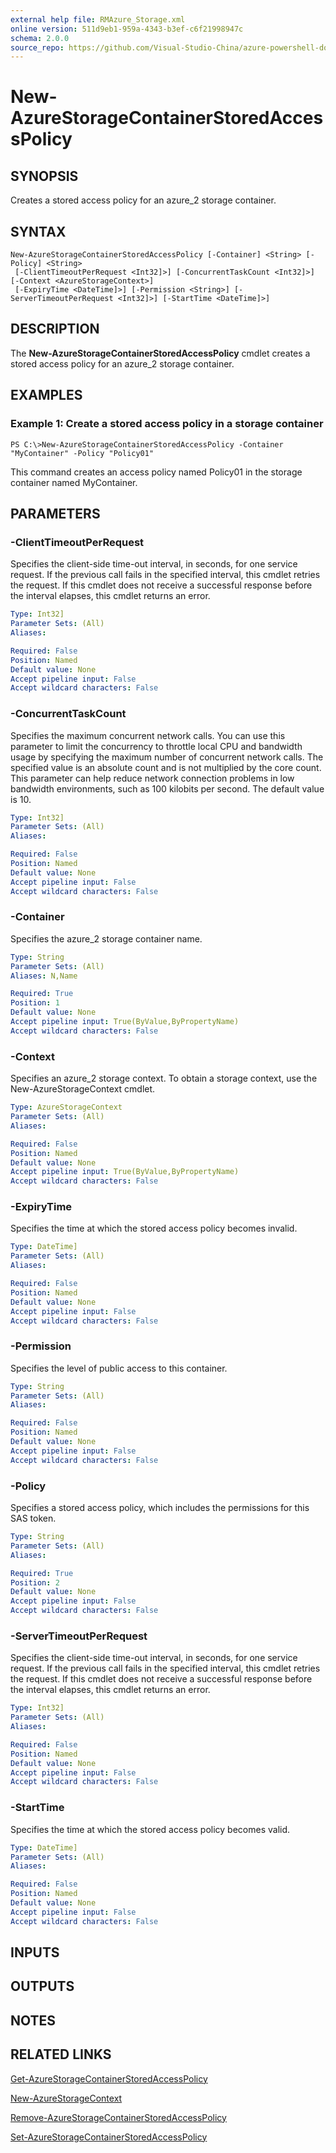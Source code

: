 ```yaml
---
external help file: RMAzure_Storage.xml
online version: 511d9eb1-959a-4343-b3ef-c6f21998947c
schema: 2.0.0
source_repo: https://github.com/Visual-Studio-China/azure-powershell-docs-int
---
```


# New-AzureStorageContainerStoredAccessPolicy
## SYNOPSIS
Creates a stored access policy for an azure_2 storage container.

## SYNTAX

```
New-AzureStorageContainerStoredAccessPolicy [-Container] <String> [-Policy] <String>
 [-ClientTimeoutPerRequest <Int32]>] [-ConcurrentTaskCount <Int32]>] [-Context <AzureStorageContext>]
 [-ExpiryTime <DateTime]>] [-Permission <String>] [-ServerTimeoutPerRequest <Int32]>] [-StartTime <DateTime]>]
```

## DESCRIPTION
The **New-AzureStorageContainerStoredAccessPolicy** cmdlet creates a stored access policy for an azure_2 storage container.

## EXAMPLES

### Example 1: Create a stored access policy in a storage container
```
PS C:\>New-AzureStorageContainerStoredAccessPolicy -Container "MyContainer" -Policy "Policy01"
```

This command creates an access policy named Policy01 in the storage container named MyContainer.

## PARAMETERS

### -ClientTimeoutPerRequest
Specifies the client-side time-out interval, in seconds, for one service request.
If the previous call fails in the specified interval, this cmdlet retries the request.
If this cmdlet does not receive a successful response before the interval elapses, this cmdlet returns an error.

```yaml
Type: Int32]
Parameter Sets: (All)
Aliases: 

Required: False
Position: Named
Default value: None
Accept pipeline input: False
Accept wildcard characters: False
```

### -ConcurrentTaskCount
Specifies the maximum concurrent network calls.
You can use this parameter to limit the concurrency to throttle local CPU and bandwidth usage by specifying the maximum number of concurrent network calls.
The specified value is an absolute count and is not multiplied by the core count.
This parameter can help reduce network connection problems in low bandwidth environments, such as 100 kilobits per second.
The default value is 10.

```yaml
Type: Int32]
Parameter Sets: (All)
Aliases: 

Required: False
Position: Named
Default value: None
Accept pipeline input: False
Accept wildcard characters: False
```

### -Container
Specifies the azure_2 storage container name.

```yaml
Type: String
Parameter Sets: (All)
Aliases: N,Name

Required: True
Position: 1
Default value: None
Accept pipeline input: True(ByValue,ByPropertyName)
Accept wildcard characters: False
```

### -Context
Specifies an azure_2 storage context.
To obtain a storage context, use the New-AzureStorageContext cmdlet.

```yaml
Type: AzureStorageContext
Parameter Sets: (All)
Aliases: 

Required: False
Position: Named
Default value: None
Accept pipeline input: True(ByValue,ByPropertyName)
Accept wildcard characters: False
```

### -ExpiryTime
Specifies the time at which the stored access policy becomes invalid.

```yaml
Type: DateTime]
Parameter Sets: (All)
Aliases: 

Required: False
Position: Named
Default value: None
Accept pipeline input: False
Accept wildcard characters: False
```

### -Permission
Specifies the level of public access to this container.

```yaml
Type: String
Parameter Sets: (All)
Aliases: 

Required: False
Position: Named
Default value: None
Accept pipeline input: False
Accept wildcard characters: False
```

### -Policy
Specifies a stored access policy, which includes the permissions for this SAS token.

```yaml
Type: String
Parameter Sets: (All)
Aliases: 

Required: True
Position: 2
Default value: None
Accept pipeline input: False
Accept wildcard characters: False
```

### -ServerTimeoutPerRequest
Specifies the client-side time-out interval, in seconds, for one service request.
If the previous call fails in the specified interval, this cmdlet retries the request.
If this cmdlet does not receive a successful response before the interval elapses, this cmdlet returns an error.

```yaml
Type: Int32]
Parameter Sets: (All)
Aliases: 

Required: False
Position: Named
Default value: None
Accept pipeline input: False
Accept wildcard characters: False
```

### -StartTime
Specifies the time at which the stored access policy becomes valid.

```yaml
Type: DateTime]
Parameter Sets: (All)
Aliases: 

Required: False
Position: Named
Default value: None
Accept pipeline input: False
Accept wildcard characters: False
```

## INPUTS

## OUTPUTS

## NOTES

## RELATED LINKS

[Get-AzureStorageContainerStoredAccessPolicy](511d9eb1-959a-4343-b3ef-c6f21998947c)

[New-AzureStorageContext](671aeec8-b7f9-49c5-866f-da84f189ab5b)

[Remove-AzureStorageContainerStoredAccessPolicy](60b0802b-aedd-4d2e-a37f-89bb8c63f0d4)

[Set-AzureStorageContainerStoredAccessPolicy](059cf4a7-db04-4ff5-91da-31d38608b99c)

